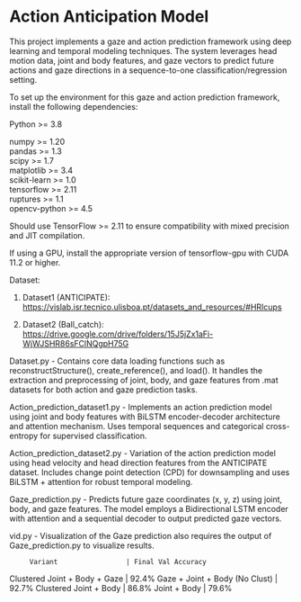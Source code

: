 # Action Anticipation Model

This project implements a gaze and action prediction framework using deep learning and temporal modeling techniques. The system leverages head motion data, joint and body features, and gaze vectors to predict future actions and gaze directions in a sequence-to-one classification/regression setting.


To set up the environment for this gaze and action prediction framework, install the following dependencies:


Python >= 3.8


 numpy           >= 1.20        
 pandas          >= 1.3         
 scipy           >= 1.7         
 matplotlib      >= 3.4         
 scikit-learn    >= 1.0         
 tensorflow      >= 2.11       
 ruptures        >= 1.1         
 opencv-python   >= 4.5         


Should use TensorFlow >= 2.11 to ensure compatibility with mixed precision and JIT compilation.

If using a GPU, install the appropriate version of tensorflow-gpu with CUDA 11.2 or higher.

Dataset:

1. Dataset1 (ANTICIPATE): https://vislab.isr.tecnico.ulisboa.pt/datasets_and_resources/#HRIcups

2. Dataset2 (Ball_catch): https://drive.google.com/drive/folders/15J5jZx1aFi-WjWJSHR86sFClNQgpH75G

Dataset.py - Contains core data loading functions such as reconstructStructure(), create_reference(), and load(). It handles the extraction and preprocessing of joint, body, and gaze features from .mat datasets for both action and gaze prediction tasks.


Action_prediction_dataset1.py - Implements an action prediction model using joint and body features with BiLSTM encoder-decoder architecture and attention mechanism. Uses temporal sequences and categorical cross-entropy for supervised classification.

Action_prediction_dataset2.py - Variation of the action prediction model using head velocity and head direction features from the ANTICIPATE dataset. Includes change point detection (CPD) for downsampling and uses BiLSTM + attention for robust temporal modeling.

Gaze_prediction.py - 	Predicts future gaze coordinates (x, y, z) using joint, body, and gaze features. The model employs a Bidirectional LSTM encoder with attention and a sequential decoder to output predicted gaze vectors.

vid.py - Visualization of the Gaze prediction also requires the output of Gaze_prediction.py to visualize results.


         Variant                 | Final Val Accuracy
Clustered Joint + Body + Gaze    |      92.4%
Gaze + Joint + Body (No Clust)   |      92.7%
Clustered Joint + Body           |      86.8%
Joint + Body                     |      79.6%
